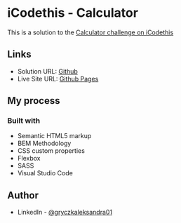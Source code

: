 # iCodethis - Calculator
This is a solution to the [Calculator challenge on iCodethis](https://icodethis.com/modes/design-to-code/47/submissions)
## Links
- Solution URL: [Github](https://github.com/Emmettek/calculator)
- Live Site URL: [Github Pages](https://emmettek.github.io/calculator/)
## My process
### Built with
- Semantic HTML5 markup
- BEM Methodology
- CSS custom properties
- Flexbox
- SASS
- Visual Studio Code

## Author
- LinkedIn - [@gryczkaleksandra01](https://www.linkedin.com/in/gryczkaleksandra01/)

